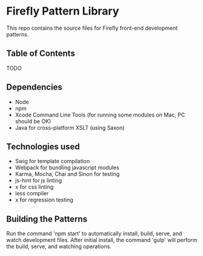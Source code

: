 # Firefly Pattern Library

This repo contains the source files for Firefly front-end development patterns.

## Table of Contents
TODO

## Dependencies
- Node
- npm
- Xcode Command Line Tools (for running some modules on Mac, PC should be OK)
- Java for cross-platform XSLT (using Saxon)

## Technologies used
- Swig for template compilation
- Webpack for bundling javascript modules
- Karma, Mocha, Chai and Sinon for testing
- js-hint for js linting
- x for css linting
- less compiler
- x for regression testing

## Building the Patterns
Run the command 'npm start' to automatically install, build, serve, and watch development files.
After initial install, the command 'gulp' will perform the build, serve, and watching operations.


